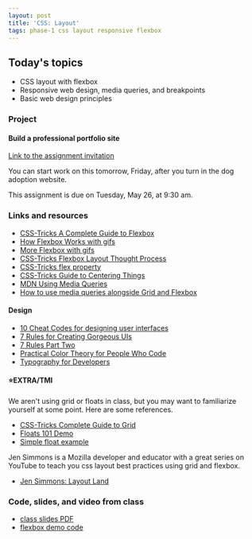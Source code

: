 ```yaml
---
layout: post
title: 'CSS: Layout'
tags: phase-1 css layout responsive flexbox
---
```


## Today's topics

- CSS layout with flexbox
- Responsive web design, media queries, and breakpoints
- Basic web design principles

### Project

#### Build a professional portfolio site

[Link to the assignment invitation](https://classroom.github.com/a/xQwMQe42)

You can start work on this tomorrow, Friday, after you turn in the dog adoption website.

This assignment is due on Tuesday, May 26, at 9:30 am.

### Links and resources

- [CSS-Tricks A Complete Guide to Flexbox](https://css-tricks.com/snippets/css/a-guide-to-flexbox/)
- [How Flexbox Works with gifs](https://www.freecodecamp.org/news/an-animated-guide-to-flexbox-d280cf6afc35/#.ny5qtyivp)
- [More Flexbox with gifs](https://www.freecodecamp.org/news/even-more-about-how-flexbox-works-explained-in-big-colorful-animated-gifs-a5a74812b053/#.mmcrvo7pu)
- [CSS-Tricks Flexbox Layout Thought Process](https://css-tricks.com/the-thought-process-behind-a-flexbox-layout/)
- [CSS-Tricks flex property](https://css-tricks.com/almanac/properties/f/flex/)
- [CSS-Tricks Guide to Centering Things](https://css-tricks.com/centering-css-complete-guide/)
- [MDN Using Media Queries](https://developer.mozilla.org/en-US/docs/Web/CSS/Media_Queries/Using_media_queries)
- [How to use media queries alongside Grid and Flexbox](https://www.smashingmagazine.com/2018/02/media-queries-responsive-design-2018/)


#### Design

- [10 Cheat Codes for designing user interfaces](https://medium.com/sketch-app-sources/design-cheatsheet-274384775da9)
- [7 Rules for Creating Gorgeous UIs](https://learnui.design/blog/7-rules-for-creating-gorgeous-ui-part-1.html)
- [7 Rules Part Two](https://learnui.design/blog/7-rules-for-creating-gorgeous-ui-part-2.html#rule-4-learn-the-methods-of-overlaying-text-on-images)
- [Practical Color Theory for People Who Code](https://tallys.github.io/color-theory/)
- [Typography for Developers](https://tallys.github.io/color-theory/)

#### ⭐️EXTRA/TMI

We aren't using grid or floats in class, but you may want to familiarize yourself at some point. Here are some references.

- [CSS-Tricks Complete Guide to Grid](https://css-tricks.com/snippets/css/complete-guide-grid/)
- [Floats 101 Demo](https://codepen.io/amygori/pen/BmEmGg)
- [Simple float example](https://codepen.io/amygori/pen/qVwVjX)

Jen Simmons is a Mozilla developer and educator with a great series on YouTube to teach you css layout best practices using grid and flexbox.

- [Jen Simmons: Layout Land](https://www.youtube.com/channel/UC7TizprGknbDalbHplROtag)




### Code, slides, and video from class

- [class slides PDF](/slide-decks/css-layout.pdf)
- [flexbox demo code](https://github.com/momentum-team-2/examples/tree/master/css-flexbox)
